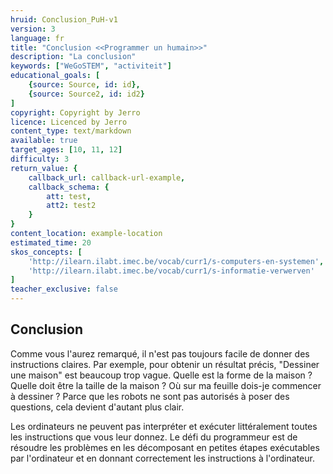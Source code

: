 ```yaml
---
hruid: Conclusion_PuH-v1
version: 3
language: fr
title: "Conclusion <<Programmer un humain>>"
description: "La conclusion"
keywords: ["WeGoSTEM", "activiteit"]
educational_goals: [
    {source: Source, id: id}, 
    {source: Source2, id: id2}
]
copyright: Copyright by Jerro
licence: Licenced by Jerro
content_type: text/markdown
available: true
target_ages: [10, 11, 12]
difficulty: 3
return_value: {
    callback_url: callback-url-example,
    callback_schema: {
        att: test,
        att2: test2
    }
}
content_location: example-location
estimated_time: 20
skos_concepts: [
    'http://ilearn.ilabt.imec.be/vocab/curr1/s-computers-en-systemen', 
    'http://ilearn.ilabt.imec.be/vocab/curr1/s-informatie-verwerven'
]
teacher_exclusive: false
---
```


## Conclusion

Comme vous l'aurez remarqué, il n'est pas toujours facile de donner des instructions claires. Par exemple, pour obtenir un résultat précis, "Dessiner une maison" est beaucoup trop vague. Quelle est la forme de la maison ? Quelle doit être la taille de la maison ? Où sur ma feuille dois-je commencer à dessiner ? Parce que les robots ne sont pas autorisés à poser des questions, cela devient d'autant plus clair.

Les ordinateurs ne peuvent pas interpréter et exécuter littéralement toutes les instructions que vous leur donnez. Le défi du programmeur est de résoudre les problèmes en les décomposant en petites étapes exécutables par l'ordinateur et en donnant correctement les instructions à l'ordinateur.